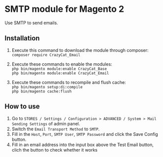 # SMTP module for Magento 2

Use SMTP to send emails.

## Installation

1. Execute this command to download the module through composer:<br>
   `composer require CrazyCat_Email`

2. Execute these commands to enable the modules:<br>
   `php bin/magento module:enable CrazyCat_Base`<br>
   `php bin/magento module:enable CrazyCat_Email`

3. Execute these commands to recompile and flush cache:<br>
   `php bin/magento setup:di:compile`<br>
   `php bin/magento cache:flush`

## How to use

1. Go to `STORES / Settings / Configuration > ADVANCED / System > Mail Sending Settings` of admin panel.
2. Switch the `Email Transport Method` to `SMTP`.
3. Fill in the `Host`, `Port`, `SMTP User`, `SMTP Password` and click the Save Config button.
4. Fill in an email address into the input box above the Test Email button, clich the button to check whether it works
